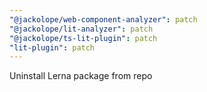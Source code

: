 ```yaml
---
"@jackolope/web-component-analyzer": patch
"@jackolope/lit-analyzer": patch
"@jackolope/ts-lit-plugin": patch
"lit-plugin": patch
---
```


Uninstall Lerna package from repo
